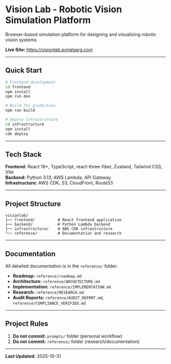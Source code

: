 # Vision Lab - Robotic Vision Simulation Platform

Browser-based simulation platform for designing and visualizing robotic vision systems.

**Live Site:** https://visionlab.aviralgarg.com

---

## Quick Start

```bash
# Frontend development
cd frontend
npm install
npm run dev

# Build for production
npm run build

# Deploy infrastructure
cd infrastructure
npm install
cdk deploy
```

---

## Tech Stack

**Frontend:** React 18+, TypeScript, react-three-fiber, Zustand, Tailwind CSS, Vite  
**Backend:** Python 3.13, AWS Lambda, API Gateway  
**Infrastructure:** AWS CDK, S3, CloudFront, Route53

---

## Project Structure

```
visionlab/
├── frontend/          # React frontend application
├── backend/           # Python Lambda backend
├── infrastructure/    # AWS CDK infrastructure
└── reference/         # Documentation and research
```

---

## Documentation

All detailed documentation is in the `reference/` folder:

- **Roadmap:** `reference/roadmap.md`
- **Architecture:** `reference/ARCHITECTURE.md`
- **Implementation:** `reference/IMPLEMENTATION.md`
- **Research:** `reference/RESEARCH.md`
- **Audit Reports:** `reference/AUDIT_REPORT.md`, `reference/COMPLIANCE_VERIFIED.md`

---

## Project Rules

1. **Do not commit:** `prompts/` folder (personal workflow)
2. **Do not commit:** `reference/` folder (research/documentation)

---

**Last Updated:** 2025-10-31
